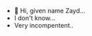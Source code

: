 - 👋 Hi, given name Zayd...
-  I don't know...
-  Very incompentent..
<!---
Tez0ice/Tez0ice is a ✨ special ✨ repository because its `README.md` (this file) appears on your GitHub profile.
You can click the Preview link to take a look at your changes.
--->
